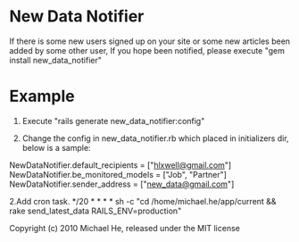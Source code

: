 New Data Notifier
===============

If there is some new users signed up on your site or some new articles been added by some other user,
If you hope been notified, please execute "gem install new_data_notifier"

Example
=======

1. Execute "rails generate new_data_notifier:config"

2. Change the config in new_data_notifier.rb which placed in initializers dir, below is a sample:

  NewDataNotifier.default_recipients = ["hlxwell@gmail.com"]
  NewDataNotifier.be_monitored_models = ["Job", "Partner"]
  NewDataNotifier.sender_address = ["new_data@gmail.com"]

2.Add cron task.
*/20 * * * * sh -c "cd /home/michael.he/app/current && rake send_latest_data RAILS_ENV=production"

Copyright (c) 2010 Michael He, released under the MIT license